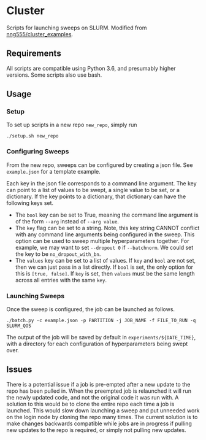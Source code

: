 # Cluster
Scripts for launching sweeps on SLURM. Modified from [nng555/cluster_examples](https://github.com/nng555/cluster_examples).

## Requirements
All scripts are compatible using Python 3.6, and presumably higher versions. 
Some scripts also use bash.

## Usage

### Setup
To set up scripts in a new repo `new_repo`, simply run
```
./setup.sh new_repo
```


### Configuring Sweeps
From the new repo, sweeps can be configured by creating a json file.
See `example.json` for a template example.

Each key in the json file corresponds to a command line argument.
The key can point to a list of values to be swept, a single value to be set, 
or a dictionary.
If the key points to a dictionary, that dictionary can have the following keys set.
- The `bool` key can be set to True, 
  meaning the command line argument is of the form `--arg` instead of `--arg value`.
- The `key` flag can be set to a string. Note, this key string CANNOT conflict with 
  any command line arguments being configured in the sweep.
  This option can be used to sweep multiple hyperparameters together.
  For example, we may want to set `--dropout 0` if `--batchnorm`.
  We could set the key to be `no_dropout_with_bn`.
- The `values` key can be set to a list of values.
  If `key` and `bool` are not set, then we can just pass in a list directly.
  If `bool` is set, the only option for this is `[true, false]`.
  If `key` is set, then `values` must be the same length across all entries with the same `key`.

### Launching Sweeps

Once the sweep is configured, the job can be launched as follows.
```
./batch.py -c example.json -p PARTITION -j JOB_NAME -f FILE_TO_RUN -q SLURM_QOS
```

The output of the job will be saved by default in `experiments/${DATE_TIME}`, 
with a directory for each configuration of hyperparameters being swept over.

## Issues
There is a potential issue if a job is pre-empted after a new update to the repo has been pulled in.
When the preempted job is relaunched it will run the newly updated code, and not the 
original code it was run with. 
A solution to this would be to clone the entire repo each time
a job is launched. 
This would slow down launching a sweep and put unneeded work on the login node by cloning
the repo many times.
The current solution is to make changes backwards compatible while jobs are in progress
if pulling new updates to the repo is required, or simply not pulling
new updates.
